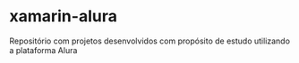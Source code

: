 # xamarin-alura
Repositório com projetos desenvolvidos com propósito de estudo utilizando a plataforma Alura
